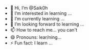 - 👋 Hi, I’m @Saik0h
- 👀 I’m interested in learning ...
- 🌱 I’m currently learning ...
- 💞️ I’m looking forward to learning ...
- 📫 How to reach me... you can't 
- 😄 Pronouns: lear/ning...
- ⚡ Fun fact: I learn ...

<!---
Saik0h/Saik0h is a ✨ special ✨ repository because its `README.md` (this file) appears on your GitHub profile.
You can click the Preview link to take a look at your changes.
--->
